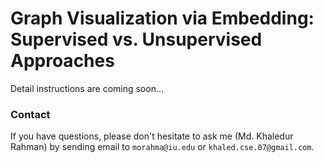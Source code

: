 # Graph Visualization via Embedding: Supervised vs. Unsupervised Approaches

Detail instructions are coming soon...

### Contact 
If you have questions, please don't hesitate to ask me (Md. Khaledur Rahman) by sending email to `morahma@iu.edu` or `khaled.cse.07@gmail.com`.
